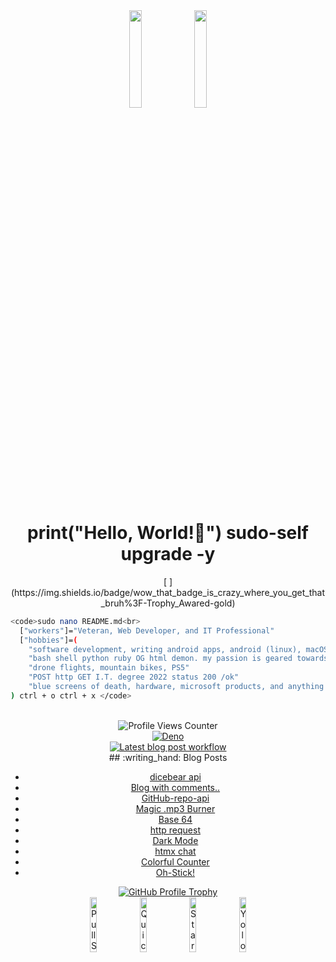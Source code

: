 <div align="center">
    <img src="https://user-images.githubusercontent.com/65187002/144930161-2f783401-8d27-4fdf-a2f7-cc0ba32f1f1f.gif" width="20%" style="display:inline;">
    <img src="https://user-images.githubusercontent.com/65187002/144930161-2f783401-8d27-4fdf-a2f7-cc0ba32f1f1f.gif" width="20%" style="display:inline;">
</div>


<div align="center">
  <h1>print("Hello, World!👋") sudo-self upgrade -y</h1>
    [
](https://img.shields.io/badge/wow_that_badge_is_crazy_where_you_get_that_bruh%3F-Trophy_Awared-gold)</div>

```bash
<code>sudo nano README.md<br>
  ["workers"]="Veteran, Web Developer, and IT Professional"
  ["hobbies"]=(
    "software development, writing android apps, android (linux), macOS (unix), and ARM (modular), code space"
    "bash shell python ruby OG html demon. my passion is geared towards web frameworks, serverless data"
    "drone flights, mountain bikes, PS5"
    "POST http GET I.T. degree 2022 status 200 /ok"
    "blue screens of death, hardware, microsoft products, and anything that requires a product key"
) ctrl + o ctrl + x </code>
```
<br>

<div align="center">
    <img src="https://komarev.com/ghpvc/?username=sudo-self&style=flat-square&color=blue" alt="Profile Views Counter"/>
</div>

<div align="center">
    <a href="https://github.com/sudo-self/psx.deno/actions/workflows/deno.yml">
        <img src="https://github.com/sudo-self/psx.deno/actions/workflows/deno.yml/badge.svg" alt="Deno"/>
    </a>
</div>
<div align="center">
    <a href="https://github.com/sudo-self/sudo-self/actions/workflows/blogpost.yml">
        <img src="https://github.com/sudo-self/sudo-self/actions/workflows/blogpost.yml/badge.svg?branch=main" alt="Latest blog post workflow"/>
    </a>
</div>
<div align="center">
    ## :writing_hand: Blog Posts

<!-- BLOG-POST-LIST:START -->
- [dicebear api](https://dev.to/sudo-self/dicebear-api-m59)
- [Blog with comments..](https://dev.to/sudo-self/blog-with-comments-1314)
- [GitHub-repo-api](https://dev.to/sudo-self/github-repos-284g)
- [Magic .mp3 Burner](https://dev.to/sudo-self/magic-mp3-burner-49bo)
- [Base 64](https://dev.to/sudo-self/base-64-2pa0)
- [http request](https://dev.to/sudo-self/http-request-200-ok-4li2)
- [Dark Mode](https://dev.to/sudo-self/dark-mode-23dd)
- [htmx chat](https://dev.to/sudo-self/htmx-chat-2bn3)
- [Colorful Counter](https://dev.to/sudo-self/colorful-counter-cph)
- [Oh-Stick!](https://dev.to/sudo-self/oh-stick-1dfl)
<!-- BLOG-POST-LIST:END -->
</div>
<div align="center">
    <a href="https://github.com/ryo-ma/github-profile-trophy">
        <img src="https://github-profile-trophy.vercel.app/?username=sudo-self&column=3&theme=onedark" alt="GitHub Profile Trophy"/>
    </a>
</div>
<div align="center">
    <img src="https://github.com/sudo-self/sudo-self/assets/119916323/591566e1-cd9a-445c-9d0b-82ca60b4c37f" alt="Pull Shark" width="15%"/>
    <img src="https://github.com/sudo-self/sudo-self/assets/119916323/9d692e82-ae9f-4703-9355-74a0e8bebbfe" alt="Quickdraw" width="15%"/>
    <img src="https://github.com/sudo-self/sudo-self/assets/119916323/5c4f6626-7c67-4277-97a6-b67b77d08953" alt="Starstruck" width="15%"/>
    <img src="https://github.com/sudo-self/sudo-self/assets/119916323/f135932f-d44f-4bb9-b72a-ac23219112bc" alt="Yolo" width="15%"/>
</div>




